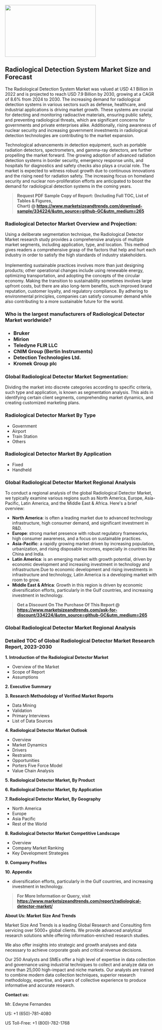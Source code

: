 <p><img class="alignnone size-medium wp-image-20088" src="https://ffe5etoiles.com/wp-content/uploads/2024/12/MST1-300x171.png" alt="" width="300" height="171" /></p><h2>Radiological Detection System Market Size and Forecast</h2><p>The Radiological Detection System Market was valued at USD 4.1 Billion in 2022 and is projected to reach USD 7.9 Billion by 2030, growing at a CAGR of 8.6% from 2024 to 2030. The increasing demand for radiological detection systems in various sectors such as defense, healthcare, and industrial applications is driving market growth. These systems are crucial for detecting and monitoring radioactive materials, ensuring public safety, and preventing radiological threats, which are significant concerns for governments and private enterprises alike. Additionally, rising awareness of nuclear security and increasing government investments in radiological detection technologies are contributing to the market expansion.</p><p>Technological advancements in detection equipment, such as portable radiation detectors, spectrometers, and gamma-ray detectors, are further propelling the market forward. The growing adoption of advanced radiation detection systems in border security, emergency response units, and hospitals for diagnostics and safety checks also plays a crucial role. The market is expected to witness robust growth due to continuous innovations and the rising need for radiation safety. The increasing focus on homeland security and nuclear non-proliferation efforts are anticipated to boost the demand for radiological detection systems in the coming years.</p></p><blockquote id="" class=""><strong>Request PDF Sample Copy of Report: (Including Full TOC, List of Tables &amp; Figures, Chart)&nbsp;@&nbsp;<strong><a href="https://www.marketsizeandtrends.com/download-sample/334224/&utm_source=github-GC&utm_medium=265" target="_blank">https://www.marketsizeandtrends.com/download-sample/334224/&utm_source=github-GC&utm_medium=265</a></strong></strong></blockquote><h3 id="" class="">Radiological Detector Market&nbsp;Overview and Projection:</h3><p id="" class="">Using a deliberate segmentation technique, the Radiological Detector Market research study provides a comprehensive analysis of multiple market segments, including application, type, and location. This method gives readers a comprehensive grasp of the factors that help and hurt each industry in order to satisfy the high standards of industry stakeholders. <br /> <br />Implementing sustainable practices involves more than just designing products; other operational changes include using renewable energy, optimizing transportation, and adopting the concepts of the circular economy. Making the transition to sustainability sometimes involves large upfront costs, but there are also long-term benefits, such improved brand reputation, customer loyalty, and regulatory compliance. By adhering to environmental principles, companies can satisfy consumer demand while also contributing to a more sustainable future for the world.</p><h3 id="" class="">Who is the largest manufacturers of&nbsp;Radiological Detector Market worldwide?</h3><h3 class=""><p><ul><li>Bruker </li><li> Mirion </li><li> Teledyne FLIR LLC </li><li> CNIM Group (Bertin Instruments) </li><li> Detection Technologies Ltd. </li><li> Kromek Group plc</li></ul></p></h3><h3 id="" class="">Global&nbsp;Radiological Detector Market Segmentation:</h3><p id="" class="">Dividing the market into discrete categories according to specific criteria, such type and application, is known as segmentation analysis. This aids in identifying certain client segments, comprehending market dynamics, and creating customized marketing plans.</p><h3 id="" class="">Radiological Detector Market&nbsp;By Type</h3><p><p><ul><li>Government</li><li> Airport</li><li> Train Station</li><li> Others</p></li></ul></p></p><h3 id="" class="">Radiological Detector Market&nbsp;By Application</h3><p class=""><p><ul><li>Fixed</li><li> Handheld</li></ul></p></p><h3 id="" class="">Global Radiological Detector Market Regional Analysis</h3><p id="" class="">To conduct a regional analysis of the global Radiological Detector Market, we typically examine various regions such as North America, Europe, Asia-Pacific, Latin America, and the Middle East &amp; Africa. Here's a brief overview:</p><ul><li><strong>North America</strong>: is often a leading market due to advanced technology infrastructure, high consumer demand, and significant investment in R&amp;D.</li><li><strong>Europe</strong>: strong market presence with robust regulatory frameworks, high consumer awareness, and a focus on sustainable practices.</li><li><strong>Asia-Pacific</strong>: a rapidly growing market driven by increasing population, urbanization, and rising disposable incomes, especially in countries like China and India.</li><li><strong>Latin America</strong>: is an emerging market with growth potential, driven by economic development and increasing investment in technology and infrastructure.Due to economic development and rising investments in infrastructure and technology, Latin America is a developing market with room to grow.</li><li><strong>Middle East &amp; Africa</strong>: Growth in this region is driven by economic diversification efforts, particularly in the Gulf countries, and increasing investment in technology.</li></ul><blockquote id="" class=""><strong>Get a Discount On The Purchase Of This Report @ <strong><a href="https://www.marketsizeandtrends.com/ask-for-discount/334224/&utm_source=github-GC&utm_medium=265" target="_blank">https://www.marketsizeandtrends.com/ask-for-discount/334224/&utm_source=github-GC&utm_medium=265</a></strong></strong></blockquote><h3 id="" class="">Global Radiological Detector Market Regional Analysis</h3><h3 id="" class="">Detailed TOC of Global Radiological Detector Market Research Report, 2023-2030</h3><p id="" class=""><strong>1. Introduction of the Radiological Detector Market</strong></p><ul><li>Overview of the Market</li><li>Scope of Report</li><li>Assumptions</li></ul><p id="" class=""><strong>2. Executive Summary</strong></p><p id="" class=""><strong>3. Research Methodology of Verified Market Reports</strong></p><ul><li>Data Mining</li><li>Validation</li><li>Primary Interviews</li><li>List of Data Sources</li></ul><p id="" class=""><strong>4. Radiological Detector Market Outlook</strong></p><ul><li>Overview</li><li>Market Dynamics</li><li>Drivers</li><li>Restraints</li><li>Opportunities</li><li>Porters Five Force Model</li><li>Value Chain Analysis</li></ul><p id="" class=""><strong>5. Radiological Detector Market, By Product</strong></p><p id="" class=""><strong>6. Radiological Detector Market, By Application</strong></p><p id="" class=""><strong>7. Radiological Detector Market, By Geography</strong></p><ul><li>North America</li><li>Europe</li><li>Asia Pacific</li><li>Rest of the World</li></ul><p id="" class=""><strong>8. Radiological Detector Market Competitive Landscape</strong></p><ul><li>Overview</li><li>Company Market Ranking</li><li>Key Development Strategies</li></ul><p id="" class=""><strong>9. Company Profiles</strong></p><p id="" class=""><strong>10. Appendix</strong></p><ul><li>diversification efforts, particularly in the Gulf countries, and increasing investment in technology.</li></ul><blockquote id="" class=""><strong>For More Information or Query, visit <strong><strong><a href="https://www.marketsizeandtrends.com/report/radiological-detector-market/" target="_blank">https://www.marketsizeandtrends.com/report/radiological-detector-market/</a></strong></strong></strong></blockquote><p id="" class=""><strong>About Us: Market Size And Trends</strong></p><p id="" class="">Market Size And Trends is a leading Global Research and Consulting firm servicing over 5000+ global clients. We provide advanced analytical research solutions while offering information-enriched research studies.</p><p id="" class="">We also offer insights into strategic and growth analyses and data necessary to achieve corporate goals and critical revenue decisions.</p><p id="" class="">Our 250 Analysts and SMEs offer a high level of expertise in data collection and governance using industrial techniques to collect and analyze data on more than 25,000 high-impact and niche markets. Our analysts are trained to combine modern data collection techniques, superior research methodology, expertise, and years of collective experience to produce informative and accurate research.</p><p id="" class=""><strong>Contact us:</strong></p><p id="" class="">Mr. Edwyne Fernandes</p><p id="" class="">US: +1 (650)-781-4080</p><p id="" class="">US Toll-Free: +1 (800)-782-1768</p>

